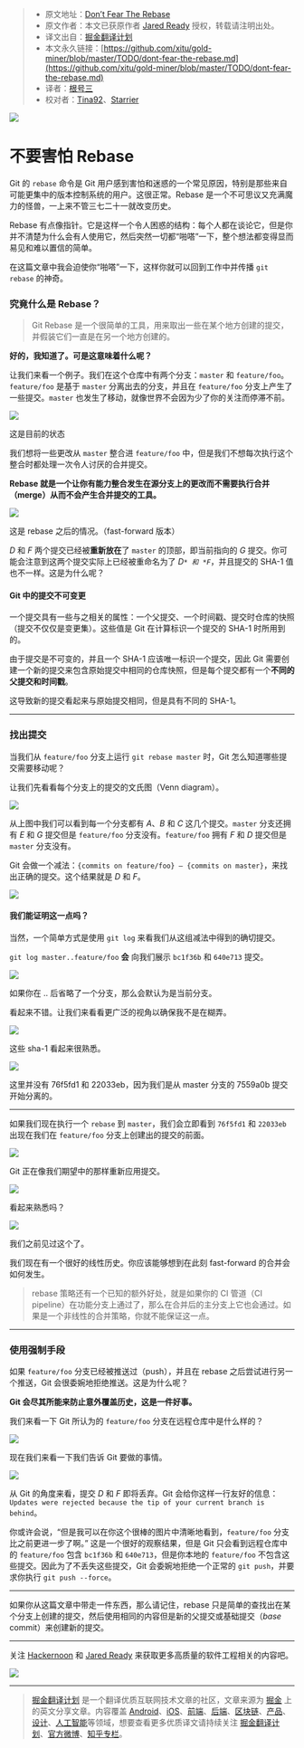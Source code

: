 > * 原文地址：[Don’t Fear The Rebase](https://hackernoon.com/dont-fear-the-rebase-bca683888dae)
> * 原文作者：本文已获原作者 [Jared Ready](https://hackernoon.com/@jared.ready) 授权，转载请注明出处。
> * 译文出自：[掘金翻译计划](https://github.com/xitu/gold-miner)
> * 本文永久链接：[https://github.com/xitu/gold-miner/blob/master/TODO/dont-fear-the-rebase.md](https://github.com/xitu/gold-miner/blob/master/TODO/dont-fear-the-rebase.md)
> * 译者：[根号三](https://github.com/sqrthree)
> * 校对者：[Tina92](https://github.com/Tina92)、[Starrier](https://github.com/Starriers)

![](https://ws3.sinaimg.cn/large/006tKfTcly1fpet99qa0jj31hc0icwg4.jpg)

# 不要害怕 Rebase

Git 的 `rebase` 命令是 Git 用户感到害怕和迷惑的一个常见原因，特别是那些来自可能更集中的版本控制系统的用户。这很正常。Rebase 是一个不可思议又充满魔力的怪兽，一上来不管三七二十一就改变历史。

Rebase 有点像指针。它是这样一个令人困惑的结构：每个人都在谈论它，但是你并不清楚为什么会有人使用它，然后突然一切都“啪嗒”一下，整个想法都变得显而易见和难以置信的简单。

在这篇文章中我会迫使你“啪嗒”一下，这样你就可以回到工作中并传播 `git rebase` 的神奇。

### 究竟什么是 Rebase？

> Git Rebase 是一个很简单的工具，用来取出一些在某个地方创建的提交，并假装它们一直是在另一个地方创建的。

**好的，我知道了。可是这意味着什么呢？**

让我们来看一个例子。我们在这个仓库中有两个分支：`master` 和 `feature/foo`。`feature/foo` 是基于 `master` 分离出去的分支，并且在 `feature/foo` 分支上产生了一些提交。`master` 也发生了移动，就像世界不会因为少了你的关注而停滞不前。

![](https://ws1.sinaimg.cn/large/006tKfTcly1fpeujk93g1j318g0rg41j.jpg)

这是目前的状态

我们想将一些更改从 `master` 整合进 `feature/foo` 中，但是我们不想每次执行这个整合时都处理一次令人讨厌的合并提交。

**Rebase 就是一个让你有能力整合发生在源分支上的更改而不需要执行合并（merge）从而不会产生合并提交的工具。**

![](https://ws2.sinaimg.cn/large/006tKfTcly1fpeups3ff0j31jk0g9acl.jpg)

这是 rebase 之后的情况。（fast-forward 版本）

*D* 和 *F* 两个提交已经被**重新放在**了 `master` 的顶部，即当前指向的 *G* 提交。你可能会注意到这两个提交实际上已经被重命名为了 *D`* 和 *F`*，并且提交的 SHA-1 值也不一样。这是为什么呢？

#### Git 中的提交不可变更

一个提交具有一些与之相关的属性：一个父提交、一个时间戳、提交时仓库的快照（提交不仅仅是变更集）。这些值是 Git 在计算标识一个提交的 SHA-1 时所用到的。

由于提交是不可变的，并且一个 SHA-1 应该唯一标识一个提交，因此 Git 需要创建一个新的提交来包含原始提交中相同的仓库快照，但是每个提交都有一个**不同的父提交和时间戳**。

这导致新的提交看起来与原始提交相同，但是具有不同的 SHA-1。

---

### 找出提交

当我们从 `feature/foo` 分支上运行 `git rebase master` 时，Git 怎么知道哪些提交需要移动呢？

让我们先看看每个分支上的提交的文氏图（Venn diagram）。

![](https://ws2.sinaimg.cn/large/006tKfTcly1fpevtxsiwvj318g0ufads.jpg)

从上图中我们可以看到每一个分支都有 *A*、*B* 和 *C* 这几个提交。`master` 分支还拥有 *E* 和 *G* 提交但是 `feature/foo` 分支没有。`feature/foo` 拥有 *F* 和 *D* 提交但是 `master` 分支没有。

Git 会做一个减法：`{commits on feature/foo} — {commits on master}`，来找出正确的提交。这个结果就是 *D* 和 *F*。

![](https://ws2.sinaimg.cn/large/006tKfTcly1fpevx9tq3rj318g0v577x.jpg)

#### 我们能证明这一点吗？

当然，一个简单方式是使用 `git log` 来看我们从这组减法中得到的确切提交。

`git log master..feature/foo` **会** 向我们展示 `bc1f36b` 和 `640e713` 提交。

![](https://ws3.sinaimg.cn/large/006tKfTcly1fpew0jd7j1j318g045wfn.jpg)

如果你在 .. 后省略了一个分支，那么会默认为是当前分支。

看起来不错。让我们来看看更广泛的视角以确保我不是在糊弄。

![](https://ws3.sinaimg.cn/large/006tKfTcly1fpew54td7vj318g07ajty.jpg)

这些 sha-1 看起来很熟悉。

![](https://ws3.sinaimg.cn/large/006tKfTcly1fpew5prdn4j318g0790v3.jpg)

这里并没有 76f5fd1 和 22033eb，因为我们是从 master 分支的 7559a0b 提交开始分离的。

---

如果我们现在执行一个 `rebase` 到 `master`，我们会立即看到 `76f5fd1` 和 `22033eb` 出现在我们在 `feature/foo` 分支上创建出的提交的前面。

![](https://ws3.sinaimg.cn/large/006tKfTcly1fpewljxlmej318g05y0u9.jpg)

Git 正在像我们期望中的那样重新应用提交。

![](https://ws3.sinaimg.cn/large/006tKfTcly1fpewouxdggj318g0a0dj0.jpg)

看起来熟悉吗？

![](https://ws3.sinaimg.cn/large/006tKfTcly1fpewpe9c16j318g0d0jt3.jpg)

我们之前见过这个了。

我们现在有一个很好的线性历史。你应该能够想到在此刻 fast-forward 的合并会如何发生。

> rebase 策略还有一个已知的额外好处，就是如果你的 CI 管道（CI pipeline）在功能分支上通过了，那么在合并后的主分支上它也会通过。如果是一个非线性的合并策略，你就不能保证这一点。

---

### 使用强制手段

如果 `feature/foo` 分支已经被推送过（push），并且在 rebase 之后尝试进行另一个推送，Git 会很委婉地拒绝推送。这是为什么呢？

**Git 会尽其所能来防止意外覆盖历史，这是一件好事。**

我们来看一下 Git 所认为的 `feature/foo` 分支在远程仓库中是什么样的？

![](https://ws2.sinaimg.cn/large/006tKfTcly1fpexhw94i1j31080oi76p.jpg)

现在我们来看一下我们告诉 Git 要做的事情。

![](https://ws4.sinaimg.cn/large/006tKfTcly1fpexk964q3j318g0fl40s.jpg)

从 Git 的角度来看，提交 *D* 和 *F* 即将丢弃。Git 会给你这样一行友好的信息：`Updates were rejected because the tip of your current branch is behind`。

你或许会说，“但是我可以在你这个很棒的图片中清晰地看到，`feature/foo` 分支比之前更进一步了啊。” 这是一个很好的观察结果，但是 Git 只会看到远程仓库中的 `feature/foo` 包含 `bc1f36b` 和 `640e713`，但是你本地的 `feature/foo` 不包含这些提交。因此为了不丢失这些提交，Git 会委婉地拒绝一个正常的 `git push`，并要求你执行 `git push --force`。

---

如果你从这篇文章中带走一件东西，那么请记住，rebase 只是简单的查找出在某个分支上创建的提交，然后使用相同的内容但是新的父提交或基础提交（*base* commit）来创建新的提交。

---

关注 [Hackernoon](https://medium.com/@hackernoon) 和 [Jared Ready](https://medium.com/@jared.ready) 来获取更多高质量的软件工程相关的内容吧。

[![](https://cdn-images-1.medium.com/max/1600/1*PZjwR1Nbluff5IMI6Y1T6g@2x.png)](https://goo.gl/w4Pbea)

---

> [掘金翻译计划](https://github.com/xitu/gold-miner) 是一个翻译优质互联网技术文章的社区，文章来源为 [掘金](https://juejin.im) 上的英文分享文章。内容覆盖 [Android](https://github.com/xitu/gold-miner#android)、[iOS](https://github.com/xitu/gold-miner#ios)、[前端](https://github.com/xitu/gold-miner#前端)、[后端](https://github.com/xitu/gold-miner#后端)、[区块链](https://github.com/xitu/gold-miner#区块链)、[产品](https://github.com/xitu/gold-miner#产品)、[设计](https://github.com/xitu/gold-miner#设计)、[人工智能](https://github.com/xitu/gold-miner#人工智能)等领域，想要查看更多优质译文请持续关注 [掘金翻译计划](https://github.com/xitu/gold-miner)、[官方微博](http://weibo.com/juejinfanyi)、[知乎专栏](https://zhuanlan.zhihu.com/juejinfanyi)。

